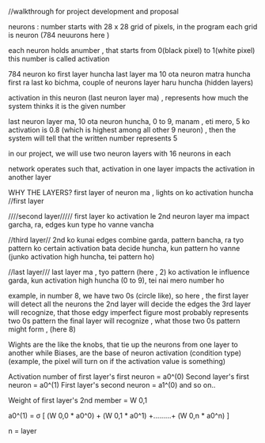 //walkthrough for project development and proposal

neurons : 
number starts with 28 x 28 grid of pixels, in the program
each grid is neuron (784 neuurons here )

each neuron holds anumber , that starts from 0(black pixel) to 1(white pixel)
this number is called activation


784 neuron ko first layer huncha
last layer ma 10 ota neuron matra huncha
first ra last ko bichma, couple of neurons layer haru huncha (hidden layers)

activation in this neuron (last neuron layer ma) , represents how much the system thinks it is the given number

last neuron layer ma, 10 ota neuron huncha, 0 to 9, manam , eti mero, 5 ko activation is 0.8 (which is highest among all other 9 neuron) , then the system will tell that the written number represents 5


in our project, we will use two neuron layers with 16 neurons in each

network operates such that, activation in one layer impacts the activation in another layer


WHY THE LAYERS?
 first layer of neuron ma , lights on ko activation huncha //first layer

 ////second layer///// first layer ko  activation le 2nd  neuron layer ma impact garcha, ra, edges kun type ho vanne vancha

 //third layer// 2nd ko kunai edges combine garda, pattern bancha, ra tyo pattern ko certain activation bata decide huncha, kun pattern ho vanne (junko activation high huncha, tei pattern ho)

 //last layer/// last layer ma , tyo pattern (here , 2) ko activation le influence garda, kun activation high huncha (0 to 9), tei nai mero number ho

 example, in number 8, we have two 0s (circle like), so here , the first layer will detect all the neurons
 the 2nd layer will decide the edges
 the 3rd layer will recognize, that those edgy imperfect figure most probably represents two 0s pattern
 the final layer will recognize , what those two 0s pattern might form , (here 8)

 Wights are the like the knobs, that tie up the neurons from one layer to another
 while Biases, are the base of neuron activation (condition type)
 (example, the pixel will turn on if the activation value is something)


 Activation number of first layer's first neuron = a0^(0)
 Second layer's first neuron = a0^(1)
 First layer's second neuron = a1^(0)
and so on..

Weight of first layer's 2nd member = W 0,1

a0^(1) = σ [ (W 0,0 * a0^0) + (W 0,1 * a0^1) +.........+  (W 0,n  * a0^n) ]

n = layer 



